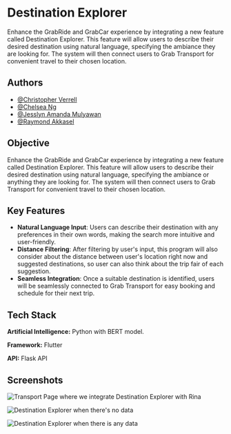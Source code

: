 
# Destination Explorer

Enhance the GrabRide and GrabCar experience by integrating a new feature called Destination Explorer. This feature will allow users to describe their desired destination using natural language, specifying the ambiance they are looking for. The system will then connect users to Grab Transport for convenient travel to their chosen location.


## Authors

- [@Christopher Verrell](https://www.github.com/cverrell07)
- [@Chelsea Ng](https://www.github.com/gnlehc)
- [@Jesslyn Amanda Mulyawan](https://www.github.com/jesslynamanda13)
- [@Raymond Akkasel](https://www.github.com/akkasel)


## Objective

Enhance the GrabRide and GrabCar experience by integrating a new feature called Destination Explorer. This feature will allow users to describe their desired destination using natural language, specifying the ambiance or anything they are looking for. The system will then connect users to Grab Transport for convenient travel to their chosen location.
## Key Features

- **Natural Language Input**: Users can describe their destination with any preferences in their own words, making the search more intuitive and user-friendly.
- **Distance Filtering**: After filtering by user's input, this program will also consider about the distance between user's location right now and suggested destinations, so user can also think about the trip fair of each suggestion.
- **Seamless Integration**: Once a suitable destination is identified, users will be seamlessly connected to Grab Transport for easy booking and schedule for their next trip.


## Tech Stack

**Artificial Intelligence:** Python with BERT model.

**Framework:** Flutter

**API:** Flask API


## Screenshots

![Transport Page where we integrate Destination Explorer with Rina](https://imgur.com/NCUrZOV.png)

![Destination Explorer when there's no data](https://imgur.com/7cxoXsj.png)

![Destination Explorer when there is any data](https://imgur.com/LEPytr1.png)
